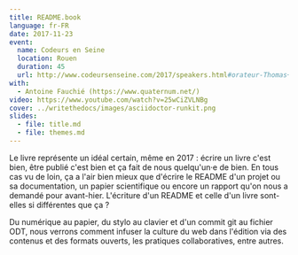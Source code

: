 ```yaml
---
title: README.book
language: fr-FR
date: 2017-11-23
event:
  name: Codeurs en Seine
  location: Rouen
  duration: 45
  url: http://www.codeursenseine.com/2017/speakers.html#orateur-Thomas+Parisot
with:
  - Antoine Fauchié (https://www.quaternum.net/)
video: https://www.youtube.com/watch?v=25wCiZVLNBg
cover: ../writethedocs/images/asciidoctor-runkit.png
slides:
  - file: title.md
  - file: themes.md
---
```


Le livre représente un idéal certain, même en 2017 : écrire un livre c'est bien, être publié c'est bien et ça fait de nous quelqu'un·e de bien. En tous cas vu de loin, ça a l'air bien mieux que d'écrire le README d'un projet ou sa documentation, un papier scientifique ou encore un rapport qu'on nous a demandé pour avant-hier. L'écriture d'un README et celle d'un livre sont-elles si différentes que ça ?

Du numérique au papier, du stylo au clavier et d'un commit git au fichier ODT, nous verrons comment infuser la culture du web dans l'édition via des contenus et des formats ouverts, les pratiques collaboratives, entre autres.
